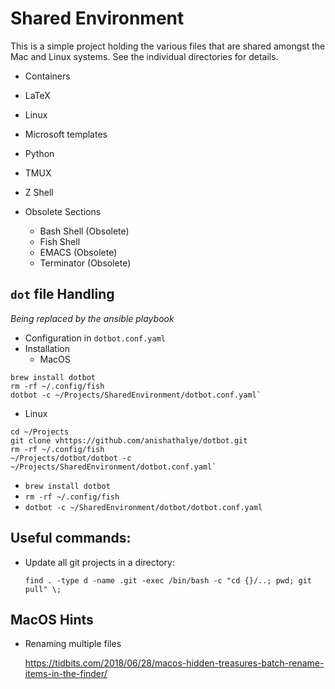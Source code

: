 # Shared Environment

This is a simple project holding the various files that are shared amongst the Mac and Linux systems. See the individual directories for details.

- Containers
- LaTeX
- Linux
- Microsoft templates
- Python
- TMUX
- Z Shell

- Obsolete Sections
  - Bash Shell (Obsolete)
  - Fish Shell
  - EMACS (Obsolete)
  - Terminator (Obsolete)

## `dot` file Handling

*Being replaced by the ansible playbook*

- Configuration in `dotbot.conf.yaml`
- Installation
  - MacOS
```shell
brew install dotbot
rm -rf ~/.config/fish
dotbot -c ~/Projects/SharedEnvironment/dotbot.conf.yaml`
```
  - Linux
```shell
cd ~/Projects
git clone vhttps://github.com/anishathalye/dotbot.git
rm -rf ~/.config/fish
~/Projects/dotbot/dotbot -c ~/Projects/SharedEnvironment/dotbot.conf.yaml`
```

  - `brew install dotbot`
  - `rm -rf ~/.config/fish`
  - `dotbot -c ~/SharedEnvironment/dotbot/dotbot.conf.yaml`

## Useful commands:
 
- Update all git projects in a directory:

  `find . -type d -name .git -exec /bin/bash -c "cd {}/..; pwd; git pull" \;`

## MacOS Hints

- Renaming multiple files

  https://tidbits.com/2018/06/28/macos-hidden-treasures-batch-rename-items-in-the-finder/
